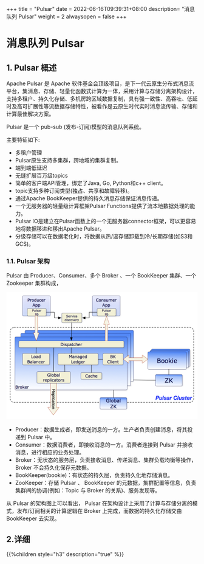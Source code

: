 +++
title = "Pulsar"
date =  2022-06-16T09:39:31+08:00
description= "消息队列 Pulsar"
weight = 2
alwaysopen = false
+++

# 消息队列 Pulsar

## 1. Pulsar 概述
Apache Pulsar 是 Apache 软件基金会顶级项目，是下一代云原生分布式消息流平台，集消息、存储、轻量化函数式计算为一体，采用计算与存储分离架构设计，支持多租户、持久化存储、多机房跨区域数据复制，具有强一致性、高吞吐、低延时及高可扩展性等流数据存储特性，被看作是云原生时代实时消息流传输、存储和计算最佳解决方案。

Pulsar 是一个 pub-sub (发布-订阅)模型的消息队列系统。

主要特征如下:

- 多租户管理
- Pulsar原生支持多集群，跨地域的集群复制。
- 端到端低延迟
- 无缝扩展百万级topics
- 简单的客户端API管理，绑定了Java, Go, Python和c++ client。
- topic支持多种订阅类型(独占、共享和故障转移)。
- 通过Apache BookKeeper提供的持久消息存储保证消息传递。
- 一个无服务器的轻量级计算框架Pulsar Functions提供了流本地数据处理的能力。
- Pulsar IO是建立在Pulsar函数上的一个无服务器connector框架，可以更容易地将数据移进和移出Apache Pulsar。
- 分级存储可以在数据老化时，将数据从热/温存储卸载到冷/长期存储(如S3和GCS)。

### 1.1. Pulsar 架构
 Pulsar 由 Producer、Consumer、多个 Broker 、一个 BookKeeper 集群、一个 Zookeeper 集群构成，

![image](images/pulsar-system-architecture.png)

- Producer：数据生成者，即发送消息的一方。生产者负责创建消息，将其投递到 Pulsar 中。
- Consumer：数据消费者，即接收消息的一方。消费者连接到 Pulsar 并接收消息，进行相应的业务处理。
- Broker：无状态的服务层，负责接收消息、传递消息、集群负载均衡等操作，Broker 不会持久化保存元数据。
- BookKeeper(bookie)：有状态的持久层，负责持久化地存储消息。
- ZooKeeper：存储 Pulsar 、 BookKeeper 的元数据，集群配置等信息，负责集群间的协调(例如：Topic 与 Broker 的关系)、服务发现等。

从 Pulsar 的架构图上可以看出， Pulsar 在架构设计上采用了计算与存储分离的模式，发布/订阅相关的计算逻辑在 Broker 上完成，而数据的持久化存储交由 BookKeeper 去实现。

## 2.详细

{{%children style="h3" description="true" %}}